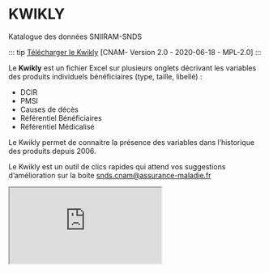 # KWIKLY 
<!-- SPDX-License-Identifier: MPL-2.0 -->

Katalogue des données SNIIRAM-SNDS

::: tip
[Télécharger le Kwikly](../../files/Cnam/2020-06-18_CNAM_KWIKLY-Katalogue-Sniiram-SNDS-v2_MLP-2.0.xlsm) [CNAM- Version 2.0 - 2020-06-18 - MPL-2.0]
:::

Le **Kwikly** est un fichier Excel sur plusieurs onglets décrivant les variables des produits individuels bénéficiaires (type, taille, libellé) :
- DCIR
- PMSI
- Causes de décès
- Référentiel Bénéficiaires
- Référentiel Médicalisé

Le Kwikly permet de connaitre la présence des variables dans l’historique des produits depuis 2006.

Le Kwikly est un outil de clics rapides qui attend vos suggestions d’amélioration sur la boite <snds.cnam@assurance-maladie.fr>

<iframe src="https://docs.google.com/spreadsheets/d/e/2PACX-1vRnAZ8igf_PGftLv0aIi0aveeOuOL-gcoKa2XbbroxMnd6FSfcdYaGnkxEfS9mTQQ/pubhtml?widget=true&amp;headers=false"></iframe>
